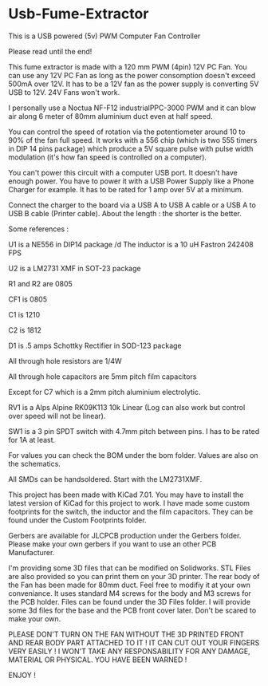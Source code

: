 # Usb-Fume-Extractor
This is a USB powered (5v) PWM Computer Fan Controller


Please read until the end!


This fume extractor is made with a 120 mm PWM (4pin) 12V PC Fan. 
You can use any 12V PC Fan as long as the power consomption doesn't exceed 500mA over 12V.
It has to be a 12V fan as the power supply is converting 5V USB to 12V. 24V Fans won't work.

I personally use a Noctua NF-F12 industrialPPC-3000 PWM and it can blow air 
along 6 meter of 80mm aluminium duct even at half speed.



You can control the speed of rotation via the potentiometer around 10 to 90% of the fan full speed.
It works with a 556 chip (which is two 555 timers in DIP 14 pins package) which produce a 5V square pulse
with pulse width modulation (it's how fan speed is controlled on a computer).



You can't power this circuit with a computer USB port. It doesn't have enough power. You have to power it with
a USB Power Supply like a Phone Charger for example. It has to be rated for 1 amp over 5V at a minimum. 

Connect the charger to the board via a USB A to USB A cable or a USB A to USB B cable (Printer cable). 
About the length : the shorter is the better.  



Some references :

U1 is a NE556 in DIP14 package /d
The inductor is a 10 uH Fastron 242408 FPS

U2 is a LM2731 XMF in SOT-23 package

R1 and R2 are 0805

CF1 is 0805

C1 is 1210

C2 is 1812

D1 is .5 amps Schottky Rectifier in SOD-123 package

All through hole resistors are 1/4W

All through hole capacitors are 5mm pitch film capacitors

Except for C7 which is a 2mm pitch aluminium electrolytic.

RV1 is a Alps Alpine RK09K113 10k Linear (Log can also work but control over speed will not be linear).

SW1 is a 3 pin SPDT switch with 4.7mm pitch between pins. I has to be rated for 1A at least.

For values you can check the BOM under the bom folder. Values are also on the schematics.

All SMDs can be handsoldered. Start with the LM2731XMF.



This project has been made with KiCad 7.01. You may have to install the latest version of KiCad
for this project to work.
I have made some custom footprints for the switch, the inductor and the film capacitors.
They can be found under the Custom Footprints folder.

Gerbers are available for JLCPCB production under the Gerbers folder. 
Please make your own gerbers if you want to use an other PCB Manufacturer.



I'm providing some 3D files that can be modified on Solidworks. STL Files are also provided so you can print
them on your 3D printer. The rear body of the Fan has been made for 80mm duct. 
Feel free to modifiy it at your own conveniance.
It uses standard M4 screws for the body and M3 screws for the PCB holder.
Files can be found under the 3D Files folder. I will provide some 3d files for the base 
and the PCB front cover later. 
Don't be scared to make your own.

PLEASE DON'T TURN ON THE FAN WITHOUT THE 3D PRINTED FRONT AND REAR BODY PART ATTACHED TO IT !
IT CAN CUT OUT YOUR FINGERS VERY EASILY !
I WON'T TAKE ANY RESPONSABILITY FOR ANY DAMAGE, MATERIAL OR PHYSICAL. YOU HAVE BEEN WARNED !



ENJOY !
